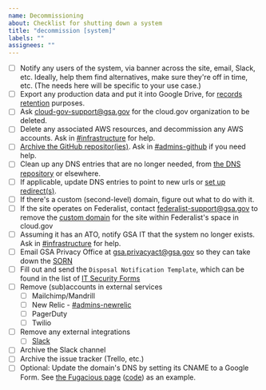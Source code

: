 ```yaml
---
name: Decommissioning
about: Checklist for shutting down a system
title: "decommission [system]"
labels: ""
assignees: ""
---
```


- [ ] Notify any users of the system, via banner across the site, email, Slack, etc. Ideally, help them find alternatives, make sure they're off in time, etc. (The needs here will be specific to your use case.)
- [ ] Export any production data and put it into Google Drive, for [records retention](https://handbook.18f.gov/records-management/) purposes.
- [ ] Ask [cloud-gov-support@gsa.gov](mailto:cloud-gov-support@gsa.gov) for the cloud.gov organization to be deleted.
- [ ] Delete any associated AWS resources, and decommission any AWS accounts. Ask in [#infrastructure](https://gsa-tts.slack.com/messages/infrastructure) for help.
- [ ] [Archive the GitHub repositor(ies)](https://help.github.com/articles/archiving-repositories/). Ask in [#admins-github](https://gsa-tts.slack.com/messages/admins-github) if you need help.
- [ ] Clean up any DNS entries that are no longer needed, from [the DNS repository](https://github.com/18F/dns) or elsewhere.
- [ ] If applicable, update DNS entries to point to new urls or [set up redirect(s)](https://github.com/18F/pages-redirects#domain-redirects).
- [ ] If there's a custom (second-level) domain, figure out what to do with it.
- [ ] If the site operates on Federalist, contact [federalist-support@gsa.gov](mailto:federalist-support@gsa.gov) to remove the [custom domain](https://cloud.gov/docs/management/custom-domains/) for the site within Federalist's space in cloud.gov
- [ ] Assuming it has an ATO, notify GSA IT that the system no longer exists. Ask in [#infrastructure](https://gsa-tts.slack.com/messages/infrastructure) for help.
- [ ] Email GSA Privacy Office at [gsa.privacyact@gsa.gov](mailto:gsa.privacyact@gsa.gov) so they can take down the [SORN](https://before-you-ship.18f.gov/privacy/)
- [ ] Fill out and send the `Disposal Notification Template`, which can be found in the list of [IT Security Forms](https://insite.gsa.gov/portal/content/627238)
- [ ] Remove (sub)accounts in external services
  - [ ] Mailchimp/Mandrill
  - [ ] New Relic - [#admins-newrelic](https://gsa-tts.slack.com/messages/admins-newrelic)
  - [ ] PagerDuty
  - [ ] Twilio
- [ ] Remove any external integrations
  - [ ] [Slack](https://handbook.18f.gov/slack/#integrations)
- [ ] Archive the Slack channel
- [ ] Archive the issue tracker (Trello, etc.)
- [ ] Optional: Update the domain's DNS by setting its CNAME to a Google Form. See [the Fugacious page](https://fugacious.18f.gov/) ([code](https://github.com/18F/fugacious-landing)) as an example.
